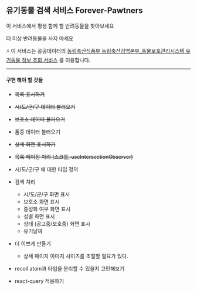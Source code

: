 ## 유기동물 검색 서비스 Forever-Pawtners

이 서비스에서 평생 함께 할 반려동물을 찾아보세요

더 이상 반려동물을 사지 마세요

⚡️ 이 서비스는 공공데이터의 [농림축산식품부 농림축산검역본부\_동물보호관리시스템 유기동물 정보 조회 서비스](https://www.data.go.kr/tcs/dss/selectApiDataDetailView.do?publicDataPk=15098931) 를 이용합니다.

---

#### 구현 해야 할 것들

- ~~목록 표시하기~~
- ~~시/도/군/구 데이터 불러오기~~
- ~~보호소 데이터 불러오기~~
- 품종 데이터 불러오기
- ~~상세 화면 표시하기~~
- ~~목록 페이징 처리 (스크롤, useIntersectionObserver)~~
- 시/도/군/구 에 대한 타입 정의
- 검색 처리

  - 시/도/군/구 화면 표시
  - 보호소 화면 표시
  - 중성화 여부 화면 표시
  - 성별 화면 표시
  - 상태 (공고중/보호중) 화면 표시
  - 유기날짜

- 더 이쁘게 만들기

  - 상세 페이지 이미지 사이즈를 조절할 필요가 있다.

- recoil atom과 타입을 분리할 수 있을지 고민해보기
- react-query 적용하기
